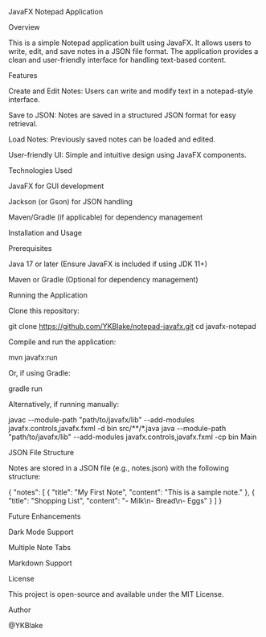 JavaFX Notepad Application

Overview

This is a simple Notepad application built using JavaFX. It allows users to write, edit, and save notes in a JSON file format. The application provides a clean and user-friendly interface for handling text-based content.

Features

Create and Edit Notes: Users can write and modify text in a notepad-style interface.

Save to JSON: Notes are saved in a structured JSON format for easy retrieval.

Load Notes: Previously saved notes can be loaded and edited.

User-friendly UI: Simple and intuitive design using JavaFX components.

Technologies Used

JavaFX for GUI development

Jackson (or Gson) for JSON handling

Maven/Gradle (if applicable) for dependency management

Installation and Usage

Prerequisites

Java 17 or later (Ensure JavaFX is included if using JDK 11+)

Maven or Gradle (Optional for dependency management)

Running the Application

Clone this repository:

git clone https://github.com/YKBlake/notepad-javafx.git
cd javafx-notepad

Compile and run the application:

mvn javafx:run

Or, if using Gradle:

gradle run

Alternatively, if running manually:

javac --module-path "path/to/javafx/lib" --add-modules javafx.controls,javafx.fxml -d bin src/**/*.java
java --module-path "path/to/javafx/lib" --add-modules javafx.controls,javafx.fxml -cp bin Main

JSON File Structure

Notes are stored in a JSON file (e.g., notes.json) with the following structure:

{
  "notes": [
    {
      "title": "My First Note",
      "content": "This is a sample note."
    },
    {
      "title": "Shopping List",
      "content": "- Milk\n- Bread\n- Eggs"
    }
  ]
}

Future Enhancements

Dark Mode Support

Multiple Note Tabs

Markdown Support

License

This project is open-source and available under the MIT License.

Author

@YKBlake

